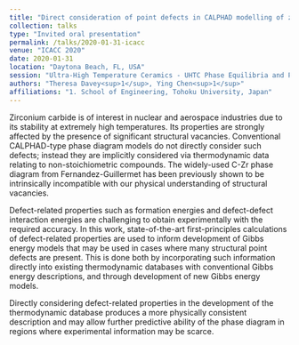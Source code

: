 ```yaml
---
title: "Direct consideration of point defects in CALPHAD modelling of zirconium carbide"
collection: talks
type: "Invited oral presentation"
permalink: /talks/2020-01-31-icacc
venue: "ICACC 2020"
date: 2020-01-31
location: "Daytona Beach, FL, USA"
session: "Ultra-High Temperature Ceramics - UHTC Phase Equilibria and Properties"
authors: "Theresa Davey<sup>1</sup>, Ying Chen<sup>1</sup>"
affiliations: "1. School of Engineering, Tohoku University, Japan"
---
```


Zirconium carbide is of interest in nuclear and aerospace industries due to its stability at extremely high temperatures. Its properties are strongly affected by the presence of significant structural vacancies. Conventional CALPHAD-type phase diagram models do not directly consider such defects; instead they are implicitly considered via thermodynamic data relating to non-stoichiometric compounds. The widely-used C-Zr phase diagram from Fernandez-Guillermet has been previously shown to be intrinsically incompatible with our physical understanding of structural vacancies.

Defect-related properties such as formation energies and defect-defect interaction energies are challenging to obtain experimentally with the required accuracy. In this work, state-of-the-art first-principles calculations of defect-related properties are used to inform development of Gibbs energy models that may be used in cases where many structural point defects are present. This is done both by incorporating such information directly into existing thermodynamic databases with conventional Gibbs energy descriptions, and through development of new Gibbs energy models.

Directly considering defect-related properties in the development of the thermodynamic database produces a more physically consistent description and may allow further predictive ability of the phase diagram in regions where experimental information may be scarce.


